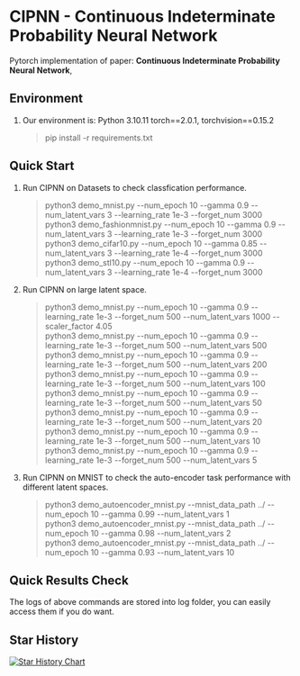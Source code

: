 # **CIPNN - Continuous Indeterminate Probability Neural Network**  

Pytorch implementation of paper:  **Continuous Indeterminate Probability Neural Network**,  


## **Environment**

1. Our environment is: Python 3.10.11  torch==2.0.1, torchvision==0.15.2  
    > pip install -r requirements.txt  

## **Quick Start**

1. Run CIPNN on Datasets to check classfication performance.  
    > python3 demo_mnist.py --num_epoch 10 --gamma 0.9 --num_latent_vars 3 --learning_rate 1e-3   --forget_num 3000  
    > python3 demo_fashionmnist.py --num_epoch 10 --gamma 0.9 --num_latent_vars 3 --learning_rate 1e-3   --forget_num 3000  
    > python3 demo_cifar10.py --num_epoch 10 --gamma 0.85 --num_latent_vars 3 --learning_rate 1e-4   --forget_num 3000   
    > python3 demo_stl10.py --num_epoch 10 --gamma 0.9 --num_latent_vars 3 --learning_rate 1e-4   --forget_num 3000   

2. Run CIPNN on large latent space.   
    > python3 demo_mnist.py --num_epoch 10 --gamma 0.9 --learning_rate 1e-3 --forget_num 500 --num_latent_vars 1000 --scaler_factor 4.05  
    > python3 demo_mnist.py --num_epoch 10 --gamma 0.9 --learning_rate 1e-3 --forget_num 500 --num_latent_vars 500   
    > python3 demo_mnist.py --num_epoch 10 --gamma 0.9 --learning_rate 1e-3 --forget_num 500 --num_latent_vars 200  
    > python3 demo_mnist.py --num_epoch 10 --gamma 0.9 --learning_rate 1e-3 --forget_num 500 --num_latent_vars 100   
    > python3 demo_mnist.py --num_epoch 10 --gamma 0.9 --learning_rate 1e-3 --forget_num 500 --num_latent_vars 50  
    > python3 demo_mnist.py --num_epoch 10 --gamma 0.9 --learning_rate 1e-3 --forget_num 500 --num_latent_vars 20  
    > python3 demo_mnist.py --num_epoch 10 --gamma 0.9 --learning_rate 1e-3 --forget_num 500 --num_latent_vars 10  
    > python3 demo_mnist.py --num_epoch 10 --gamma 0.9 --learning_rate 1e-3 --forget_num 500 --num_latent_vars 5    

3. Run CIPNN on MNIST to check the auto-encoder task performance with different latent spaces.  
    > python3 demo_autoencoder_mnist.py --mnist_data_path ../ --num_epoch 10 --gamma 0.99 --num_latent_vars 1  
    > python3 demo_autoencoder_mnist.py --mnist_data_path ../ --num_epoch 10 --gamma 0.98 --num_latent_vars 2  
    > python3 demo_autoencoder_mnist.py --mnist_data_path ../ --num_epoch 10 --gamma 0.93 --num_latent_vars 10    


## **Quick Results Check**

The logs of above commands are stored into log folder, you can easily access them if you do want.



## Star History

[![Star History Chart](https://api.star-history.com/svg?repos=Starfruit007/cipnn&type=Date)](https://star-history.com/#Starfruit007/cipnn&Date)